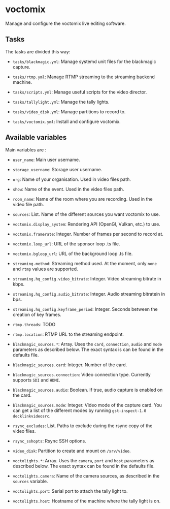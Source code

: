 # voctomix

Manage and configure the voctomix live editing software.

## Tasks

The tasks are divided this way:

* `tasks/blackmagic.yml`: Manage systemd unit files for the blackmagic capture.

* `tasks/rtmp.yml`: Manage RTMP streaming to the streaming backend machine.

* `tasks/scripts.yml`: Manage useful scripts for the video director.

* `tasks/tallylight.yml`: Manage the tally lights.

* `tasks/video_disk.yml`: Manage partitions to record to.

* `tasks/voctomix.yml`: Install and configure voctomix.

## Available variables

Main variables are :

* `user_name`:                           Main user username.

* `storage_username`:                    Storage user username.

* `org`:                                 Name of your organisation. Used in
                                         video files path.

* `show`:                                Name of the event. Used in the video
                                         files path.

* `room_name`:                           Name of the room where you are
                                         recording. Used in the video file path.

* `sources`:                             List. Name of the different sources you
                                         want voctomix to use.

* `voctomix.display_system`:             Rendering API (OpenGl, Vulkan, etc.) to
                                         use.

* `voctomix.framerate`:                  Integer. Number of frames per second to
                                         record at.

* `voctomix.loop_url`:                   URL of the sponsor loop .ts file.

* `voctomix.bgloop_url`:                   URL of the background loop .ts file.

* `streaming.method`:                    Streaming method used. At the moment,
                                         only `none` and `rtmp` values are
                                         supported.

* `streaming.hq_config.video_bitrate`:   Integer. Video streaming bitrate in
                                         kbps.

* `streaming.hq_config.audio_bitrate`:   Integer. Audio streaming bitratein in
                                         bps.

* `streaming.hq_config.keyframe_period`: Integer. Seconds between the creation
                                         of key frames.

* `rtmp.threads`:                        TODO

* `rtmp.location`:                       RTMP URL to the streaming endpoint.

* `blackmagic_sources.*`:                Array. Uses the `card`, `connection`,
                                         `audio` and `mode` parameters as
                                         described below. The exact syntax is
                                         can be found in the defaults file.

* `blackmagic_sources.card`:             Integer. Number of the card.

* `blackmagic_sources.connection`:       Video connection type. Currently
                                         supports `SDI` and `HDMI`.

* `blackmagic_sources.audio`:            Boolean. If true, audio capture is
                                         enabled on the card.

* `blackmagic_sources.mode`:             Integer. Video mode of the capture
                                         card. You can get a list of the
                                         different modes by running
                                         `gst-inspect-1.0 decklinkvideosrc`.

* `rsync_excludes`:                      List. Paths to exclude during the rsync
                                         copy of the video files.

* `rsync_sshopts`:                       Rsync SSH options.

* `video_disk`:                          Partition to create and mount on
                                         `/srv/video`.

* `voctolights.*`:                       Array. Uses the `camera`, `port` and
                                         `host` parameters as described below.
                                         The exact syntax can be found in the
                                         defaults file.

* `voctolights.camera`:                  Name of the camera sources, as
                                         described in the `sources` variable.

* `voctolights.port`:                    Serial port to attach the tally light
                                         to.

* `voctolights.host`:                    Hostname of the machine where the tally
                                         light is on.
